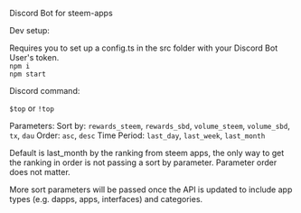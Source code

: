 Discord Bot for steem-apps

Dev setup:

Requires you to set up a config.ts in the src folder with your Discord Bot User's token.<br>
`npm i`<br>
`npm start`

Discord command:

`$top` or `!top`

Parameters:
Sort by: `rewards_steem`, `rewards_sbd`, `volume_steem`, `volume_sbd`, `tx`, `dau`
Order: `asc`, `desc`
Time Period: `last_day`, `last_week`, `last_month`

Default is last_month by the ranking from steem apps, the only way to get the ranking in order is not passing a sort by parameter. Parameter order does not matter.

More sort parameters will be passed once the API is updated to include app types (e.g. dapps, apps, interfaces) and categories.